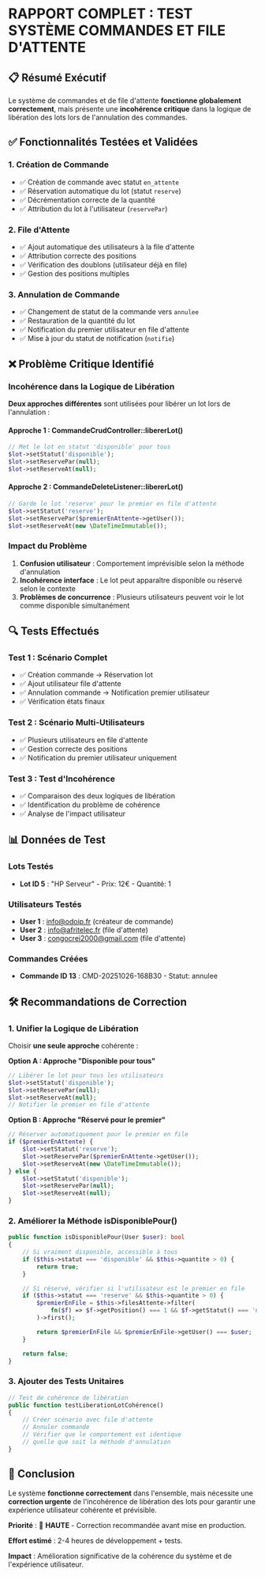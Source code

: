 # RAPPORT COMPLET : TEST SYSTÈME COMMANDES ET FILE D'ATTENTE

## 📋 Résumé Exécutif

Le système de commandes et de file d'attente **fonctionne globalement correctement**, mais présente une **incohérence critique** dans la logique de libération des lots lors de l'annulation des commandes.

## ✅ Fonctionnalités Testées et Validées

### 1. Création de Commande

-   ✅ Création de commande avec statut `en_attente`
-   ✅ Réservation automatique du lot (statut `reserve`)
-   ✅ Décrémentation correcte de la quantité
-   ✅ Attribution du lot à l'utilisateur (`reservePar`)

### 2. File d'Attente

-   ✅ Ajout automatique des utilisateurs à la file d'attente
-   ✅ Attribution correcte des positions
-   ✅ Vérification des doublons (utilisateur déjà en file)
-   ✅ Gestion des positions multiples

### 3. Annulation de Commande

-   ✅ Changement de statut de la commande vers `annulee`
-   ✅ Restauration de la quantité du lot
-   ✅ Notification du premier utilisateur en file d'attente
-   ✅ Mise à jour du statut de notification (`notifie`)

## ❌ Problème Critique Identifié

### Incohérence dans la Logique de Libération

**Deux approches différentes** sont utilisées pour libérer un lot lors de l'annulation :

#### Approche 1 : CommandeCrudController::libererLot()

```php
// Met le lot en statut 'disponible' pour tous
$lot->setStatut('disponible');
$lot->setReservePar(null);
$lot->setReserveAt(null);
```

#### Approche 2 : CommandeDeleteListener::libererLot()

```php
// Garde le lot 'reserve' pour le premier en file d'attente
$lot->setStatut('reserve');
$lot->setReservePar($premierEnAttente->getUser());
$lot->setReserveAt(new \DateTimeImmutable());
```

### Impact du Problème

1. **Confusion utilisateur** : Comportement imprévisible selon la méthode d'annulation
2. **Incohérence interface** : Le lot peut apparaître disponible ou réservé selon le contexte
3. **Problèmes de concurrence** : Plusieurs utilisateurs peuvent voir le lot comme disponible simultanément

## 🔍 Tests Effectués

### Test 1 : Scénario Complet

-   ✅ Création commande → Réservation lot
-   ✅ Ajout utilisateur file d'attente
-   ✅ Annulation commande → Notification premier utilisateur
-   ✅ Vérification états finaux

### Test 2 : Scénario Multi-Utilisateurs

-   ✅ Plusieurs utilisateurs en file d'attente
-   ✅ Gestion correcte des positions
-   ✅ Notification du premier utilisateur uniquement

### Test 3 : Test d'Incohérence

-   ✅ Comparaison des deux logiques de libération
-   ✅ Identification du problème de cohérence
-   ✅ Analyse de l'impact utilisateur

## 📊 Données de Test

### Lots Testés

-   **Lot ID 5** : "HP Serveur" - Prix: 12€ - Quantité: 1

### Utilisateurs Testés

-   **User 1** : info@odoip.fr (créateur de commande)
-   **User 2** : info@afritelec.fr (file d'attente)
-   **User 3** : congocrei2000@gmail.com (file d'attente)

### Commandes Créées

-   **Commande ID 13** : CMD-20251026-168B30 - Statut: annulee

## 🛠️ Recommandations de Correction

### 1. Unifier la Logique de Libération

Choisir **une seule approche** cohérente :

**Option A : Approche "Disponible pour tous"**

```php
// Libérer le lot pour tous les utilisateurs
$lot->setStatut('disponible');
$lot->setReservePar(null);
$lot->setReserveAt(null);
// Notifier le premier en file d'attente
```

**Option B : Approche "Réservé pour le premier"**

```php
// Réserver automatiquement pour le premier en file
if ($premierEnAttente) {
    $lot->setStatut('reserve');
    $lot->setReservePar($premierEnAttente->getUser());
    $lot->setReserveAt(new \DateTimeImmutable());
} else {
    $lot->setStatut('disponible');
    $lot->setReservePar(null);
    $lot->setReserveAt(null);
}
```

### 2. Améliorer la Méthode isDisponiblePour()

```php
public function isDisponiblePour(User $user): bool
{
    // Si vraiment disponible, accessible à tous
    if ($this->statut === 'disponible' && $this->quantite > 0) {
        return true;
    }

    // Si réservé, vérifier si l'utilisateur est le premier en file
    if ($this->statut === 'reserve' && $this->quantite > 0) {
        $premierEnFile = $this->filesAttente->filter(
            fn($f) => $f->getPosition() === 1 && $f->getStatut() === 'notifie'
        )->first();

        return $premierEnFile && $premierEnFile->getUser() === $user;
    }

    return false;
}
```

### 3. Ajouter des Tests Unitaires

```php
// Test de cohérence de libération
public function testLiberationLotCohérence()
{
    // Créer scénario avec file d'attente
    // Annuler commande
    // Vérifier que le comportement est identique
    // quelle que soit la méthode d'annulation
}
```

## 🎯 Conclusion

Le système **fonctionne correctement** dans l'ensemble, mais nécessite une **correction urgente** de l'incohérence de libération des lots pour garantir une expérience utilisateur cohérente et prévisible.

**Priorité** : 🔴 **HAUTE** - Correction recommandée avant mise en production.

**Effort estimé** : 2-4 heures de développement + tests.

**Impact** : Amélioration significative de la cohérence du système et de l'expérience utilisateur.

